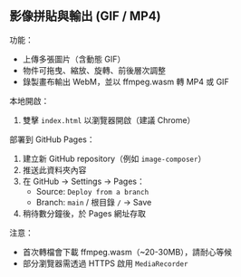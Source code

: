 ## 影像拼貼與輸出 (GIF / MP4)

功能：
- 上傳多張圖片（含動態 GIF）
- 物件可拖曳、縮放、旋轉、前後層次調整
- 錄製畫布輸出 WebM，並以 ffmpeg.wasm 轉 MP4 或 GIF

本地開啟：
1. 雙擊 `index.html` 以瀏覽器開啟（建議 Chrome）

部署到 GitHub Pages：
1. 建立新 GitHub repository（例如 `image-composer`）
2. 推送此資料夾內容
3. 在 GitHub → Settings → Pages：
   - Source: `Deploy from a branch`
   - Branch: `main` / 根目錄 `/` → Save
4. 稍待數分鐘後，於 Pages 網址存取

注意：
- 首次轉檔會下載 ffmpeg.wasm（~20-30MB），請耐心等候
- 部分瀏覽器需透過 HTTPS 啟用 `MediaRecorder`


